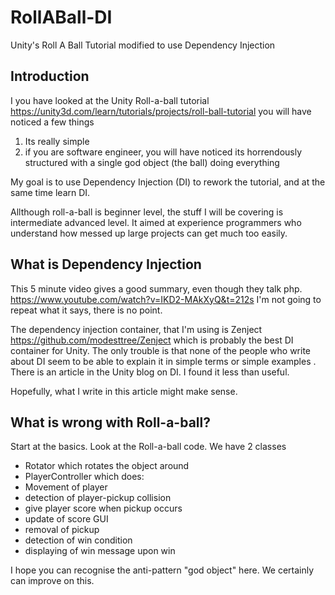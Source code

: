 # RollABall-DI
Unity's Roll A Ball Tutorial modified to use Dependency Injection

## Introduction
I you have looked at the Unity Roll-a-ball tutorial https://unity3d.com/learn/tutorials/projects/roll-ball-tutorial you will have noticed a few things

1. Its really simple
2. if you are software engineer, you will have noticed its horrendously structured with a single god object (the ball) doing everything

My goal is to use Dependency Injection (DI) to rework the tutorial, and at the same time learn DI.

Allthough roll-a-ball is beginner level, the stuff I will be covering is intermediate advanced level. It aimed at experience programmers who understand how messed up large projects can get much too easily.

## What is Dependency Injection
This 5 minute video gives a good summary, even though they talk php. https://www.youtube.com/watch?v=IKD2-MAkXyQ&t=212s I'm not going to repeat what it says, there is no point.  

The dependency injection container, that I'm using is Zenject https://github.com/modesttree/Zenject which is probably the best DI container for Unity.  The only trouble is that none of the people who write about DI seem to be able to explain it in simple terms or simple examples <sigh>. There is an article in the Unity blog on DI. I found it less than useful.

Hopefully, what I write in this article might make sense.

## What is wrong with Roll-a-ball?
Start at the basics. Look at the Roll-a-ball code. We have 2 classes

* Rotator which rotates the object around
* PlayerController which does:
 * Movement of player
 * detection of player-pickup collision
 * give player score when pickup occurs
 * update of score GUI
 * removal of pickup
 * detection of win condition
 * displaying of win message upon win
 
I hope you can recognise the anti-pattern "god object" here.  We certainly can improve on this.


